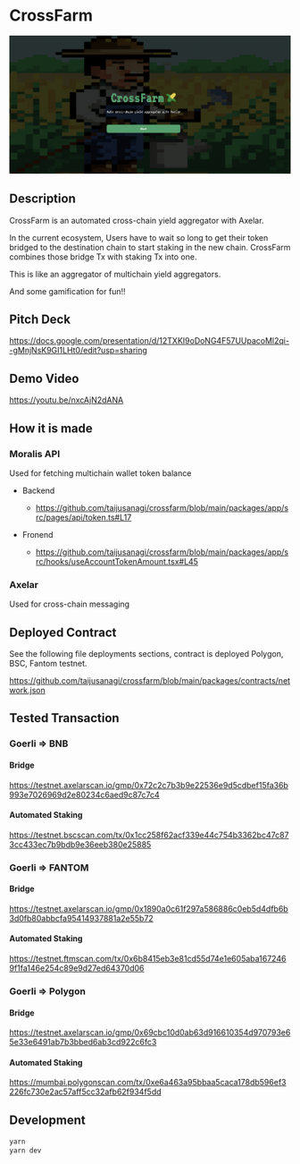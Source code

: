 # CrossFarm

![key](./packages/app/public/img/key.png)

## Description

CrossFarm is an automated cross-chain yield aggregator with Axelar.

In the current ecosystem, Users have to wait so long to get their token bridged to the destination chain to start staking in the new chain. CrossFarm combines those bridge Tx with staking Tx into one.

This is like an aggregator of multichain yield aggregators.

And some gamification for fun!!

## Pitch Deck

https://docs.google.com/presentation/d/12TXKI9oDoNG4F57UUpacoMl2qi--gMnjNsK9GI1LHt0/edit?usp=sharing

## Demo Video

https://youtu.be/nxcAjN2dANA

## How it is made

### Moralis API

Used for fetching multichain wallet token balance

- Backend

  - https://github.com/taijusanagi/crossfarm/blob/main/packages/app/src/pages/api/token.ts#L17

- Fronend

  - https://github.com/taijusanagi/crossfarm/blob/main/packages/app/src/hooks/useAccountTokenAmount.tsx#L45

### Axelar

Used for cross-chain messaging

## Deployed Contract

See the following file deployments sections, contract is deployed Polygon, BSC, Fantom testnet.

https://github.com/taijusanagi/crossfarm/blob/main/packages/contracts/network.json

## Tested Transaction

### Goerli => BNB

#### Bridge

https://testnet.axelarscan.io/gmp/0x72c2c7b3b9e22536e9d5cdbef15fa36b993e7026969d2e80234c6aed9c87c7c4

#### Automated Staking

https://testnet.bscscan.com/tx/0x1cc258f62acf339e44c754b3362bc47c873cc433ec7b9bdb9e36eeb380e25885

### Goerli => FANTOM

#### Bridge

https://testnet.axelarscan.io/gmp/0x1890a0c61f297a586886c0eb5d4dfb6b3d0fb80abbcfa95414937881a2e55b72

#### Automated Staking

https://testnet.ftmscan.com/tx/0x6b8415eb3e81cd55d74e1e605aba1672469f1fa146e254c89e9d27ed64370d06

### Goerli => Polygon

#### Bridge

https://testnet.axelarscan.io/gmp/0x69cbc10d0ab63d916610354d970793e65e33e6491ab7b3bbed6ab3cd922c6fc3

#### Automated Staking

https://mumbai.polygonscan.com/tx/0xe6a463a95bbaa5caca178db596ef3226fc730e2ac57aff5cc32afb62f934f5dd

## Development

```
yarn
yarn dev
```
